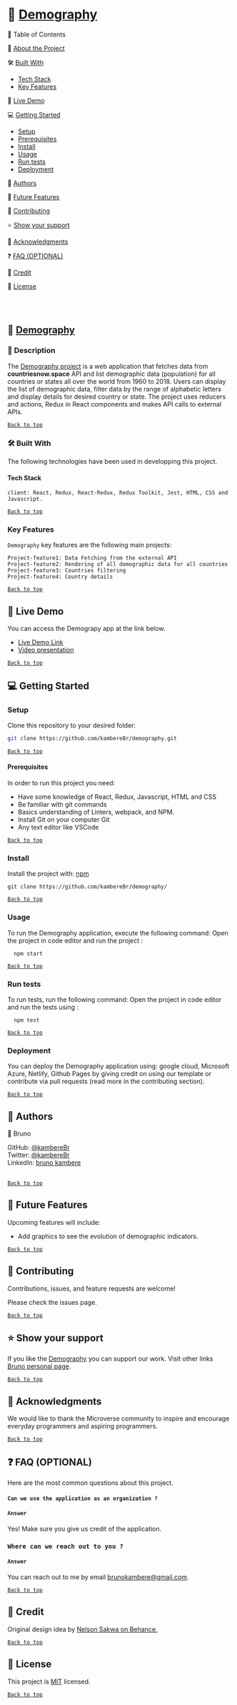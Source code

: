 <a name="readme-top"></a>
# 📖 [Demography](#Demography)

📗 Table of Contents

📖 [About the Project](#about-the-project)

🛠 [Built With](#built-with)

- [Tech Stack](#tech-stack)
- [Key Features](#key-features)

🚀 [Live Demo](#live-demo)

💻 [Getting Started](#getting-started)

- [Setup](#setup)
- [Prerequisites](#prerequisites)
- [Install](#install)
- [Usage](#usage)
- [Run tests](#run-test)
- [Deployment](#deployment)

👥 [Authors](#authors)

🔭 [Future Features](#future-features)

🤝 [Contributing](#contributing)

⭐️ [Show your support](#show-your-support)

🙏 [Acknowledgments](#acknowledgment)

❓ [FAQ (OPTIONAL)](#faq)

📝 [Credit](#credit)

📝 [License](#licence)

<br><br>

## 📖 [Demography](#Demography)
### 📖 <a name="about-the-project">Description </a>

The [Demography project](https://github.com/kambereBr/demography) is a web application that fetches data from <b>countriesnow.space</b> API and list demographic data (population) for all countries or states all over the world from 1960 to 2018. Users can display the list of demographic data, filter data by the range of alphabetic letters and display details for desired country or state. The project uses reducers and actions, Redux in React components and makes API calls to external APIs.

[`Back to top`](#readme-top)

### 🛠 <a name="project-built-with">Built With </a>
The following technologies have been used in developping this project. 

#### <a name="tech-stack"> Tech Stack
</a>

```[Tech-stack]
client: React, Redux, React-Redux, Redux Toolkit, Jest, HTML, CSS and Javascript.
````

[`Back to top`](#readme-top)

### <a name="key-features"> Key Features </a>

`Demography` key features are the following main projects:

```
Project-feature1: Data Fetching from the external API 
Project-feature2: Rendering of all demographic data for all countries
Project-feature3: Countries filtering
Project-feature4: Country details
```

[`Back to top`](#readme-top)

## 🚀 <a name="live-demo"> Live Demo </a>

You can access the Demograpy app at the link below.

- [Live Demo Link](https://demography.onrender.com/)
- [Video presentation](https://www.loom.com/share/db7b63607a6942479d8eefc47f4167fd?sid=f97edd33-9de0-442a-b3c2-d3abc6c565d3)

[`Back to top`](#readme-top)


## 💻 <a name="getting-started"> Getting Started </a>

### <a name="setup"> Setup </a>
Clone this repository to your desired folder:

```sh
git clone https://github.com/kambereBr/demography.git

```
[`Back to top`](#readme-top)

#### <a name="prerequisites"> Prerequisites</a>
In order to run this project you need:
- Have some knowledge of React, Redux, Javascript, HTML and CSS
- Be familiar with git commands
- Basics understanding of Linters, webpack, and NPM.
- Install Git on your computer Git
- Any text editor like VSCode

[`Back to top`](#readme-top)

### <a name="install">Install</a>
Install the project with: [npm](https://www.npmjs.com/)

```[npm]
git clone https://github.com/kambereBr/demography/

```

[`Back to top`](#readme-top)

### <a name="usage">Usage</a>
To run the Demography application, execute the following command: Open the project in code editor and run the project :
```
  npm start
```

[`Back to top`](#readme-top)

### <a name="run-test">Run tests</a>
To run tests, run the following command: Open the project in code editor and run the tests using :
```
  npm test
```

[`Back to top`](#readme-top)

### <a name="deployment">Deployment</a>
You can deploy the Demography application using: google cloud, Microsoft Azure, Netlify, Github Pages by giving credit on using our template or contribute via pull requests (read more in the contributing section).

[`Back to top`](#readme-top)

## 👥 <a name="authors">Authors</a>

👤 Bruno

GitHub: [@kambereBr](https://github.com/kambereBr)
<br> Twitter: [@kambereBr](https://twitter.com/kambereBr)
<br> LinkedIn: [bruno kambere](https://www.linkedin.com/in/bruno-kambere-399447138/)
<br><br>

[`Back to top`](#readme-top)

## 🔭 <a name="future-features">Future Features</a>
Upcoming features will include:
- Add graphics to see the evolution of demographic indicators.
 
[`Back to top`](#readme-top)

## 🤝 <a name="contrubuting">Contributing</a>
Contributions, issues, and feature requests are welcome!

Please check the issues page.

[`Back to top`](#readme-top)

## ⭐️ <a name="show-your-support">Show your support</a>
If you like the [Demography]() you can support our work. Visit other links [Bruno personal page](https://kamberebr.github.io/Portfolio/).


[`Back to top`](#readme-top)

## 🙏 <a name="acknowledgments">Acknowledgments</a>
We would like to thank the Microverse community to inspire and encourage everyday programmers and aspiring programmers.
 
[`Back to top`](#readme-top)

## ❓ <a name="faq">FAQ (OPTIONAL)</a>
Here are the most common questions about this project.

#### `Can we use the application as an organization ?`

#### `Answer`
Yes! Make sure you give us credit of the application. 

### `Where can we reach out to you ?`

#### `Answer`
You can reach out to me by email [brunokambere@gmail.com](brunokambere@gmail.com).

[`Back to top`](#readme-top)

## 📝 <a name="credit">Credit</a>
Original design idea by [Nelson Sakwa on Behance.](https://www.behance.net/sakwadesignstudio)

[`Back to top`](#readme-top)

## 📝 <a name="licence">License</a>
This project is [MIT](LICENSE) licensed.

[`Back to top`](#readme-top)
